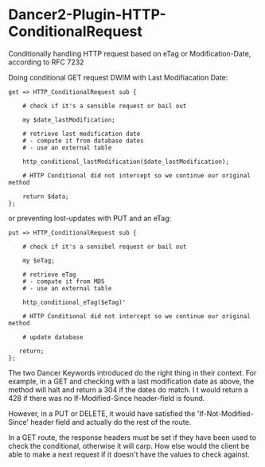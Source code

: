 # Dancer2-Plugin-HTTP-ConditionalRequest
Conditionally handling HTTP request based on eTag or Modification-Date, according to RFC 7232

Doing conditional GET request DWIM with Last Modifiacation Date:

    get => HTTP_ConditionalRequest sub {
        
        # check if it's a sensible request or bail out
        
        my $date_lastModification;
      
        # retrieve last modification date
        # - compute it from database dates
        # - use an external table
        
        http_conditional_lastModification($date_lastModification);
        
        # HTTP Conditional did not intercept so we continue our original method
        
        return $data;
    };

or preventing lost-updates with PUT and an eTag:

    put => HTTP_ConditionalRequest sub {
        
        # check if it's a sensibel request or bail out
        
        my $eTag;
        
        # retrieve eTag
        # - compute it from MD5
        # - use an external table
        
        http_conditional_eTag($eTag)'
        
        # HTTP Conditional did not intercept so we continue our original method
      
        # update database
       
       return;
    };

The two Dancer Keywords introduced do the right thing in their context. For example, in a GET and checking with a last modification date as above, the method will halt and return a 304 if the dates do match. I t would return a 428 if there was no If-Modified-Since header-field is found.

However, in a PUT or DELETE, it would have satisfied the 'If-Not-Modified-Since' header field and actually do the rest of the route.

In a GET route, the response headers must be set if they have been used to check the conditional, otherwise it will carp. How else would the client be able to make a next request if it doesn't have the values to check against.
